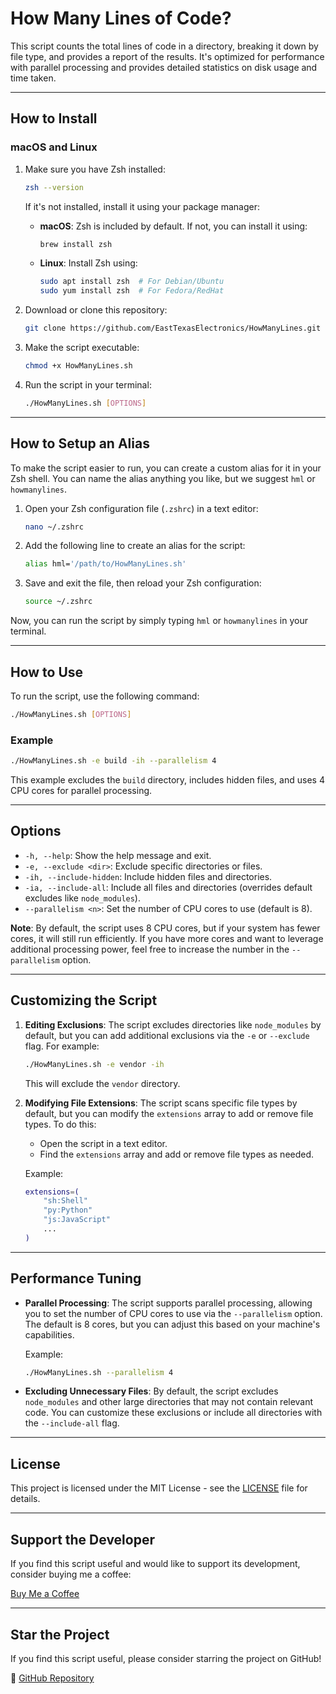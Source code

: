 
# How Many Lines of Code?

This script counts the total lines of code in a directory, breaking it down by file type, and provides a report of the results. It's optimized for performance with parallel processing and provides detailed statistics on disk usage and time taken.

---

## How to Install

### macOS and Linux

1. Make sure you have Zsh installed:

   ```bash
   zsh --version
   ```

   If it's not installed, install it using your package manager:

   - **macOS**: Zsh is included by default. If not, you can install it using:

     ```bash
     brew install zsh
     ```

   - **Linux**: Install Zsh using:

     ```bash
     sudo apt install zsh  # For Debian/Ubuntu
     sudo yum install zsh  # For Fedora/RedHat
     ```

2. Download or clone this repository:

   ```bash
   git clone https://github.com/EastTexasElectronics/HowManyLines.git
   ```

3. Make the script executable:

   ```bash
   chmod +x HowManyLines.sh
   ```

4. Run the script in your terminal:

   ```bash
   ./HowManyLines.sh [OPTIONS]
   ```

---

## How to Setup an Alias

To make the script easier to run, you can create a custom alias for it in your Zsh shell. You can name the alias anything you like, but we suggest `hml` or `howmanylines`.

1. Open your Zsh configuration file (`.zshrc`) in a text editor:

   ```bash
   nano ~/.zshrc
   ```

2. Add the following line to create an alias for the script:

   ```bash
   alias hml='/path/to/HowManyLines.sh'
   ```

3. Save and exit the file, then reload your Zsh configuration:

   ```bash
   source ~/.zshrc
   ```

Now, you can run the script by simply typing `hml` or `howmanylines` in your terminal.

---

## How to Use

To run the script, use the following command:

```bash
./HowManyLines.sh [OPTIONS]
```

### Example

```bash
./HowManyLines.sh -e build -ih --parallelism 4
```

This example excludes the `build` directory, includes hidden files, and uses 4 CPU cores for parallel processing.

---

## Options

- `-h, --help`: Show the help message and exit.
- `-e, --exclude <dir>`: Exclude specific directories or files.
- `-ih, --include-hidden`: Include hidden files and directories.
- `-ia, --include-all`: Include all files and directories (overrides default excludes like `node_modules`).
- `--parallelism <n>`: Set the number of CPU cores to use (default is 8).

**Note**: By default, the script uses 8 CPU cores, but if your system has fewer cores, it will still run efficiently. If you have more cores and want to leverage additional processing power, feel free to increase the number in the `--parallelism` option.

---

## Customizing the Script

1. **Editing Exclusions**: The script excludes directories like `node_modules` by default, but you can add additional exclusions via the `-e` or `--exclude` flag. For example:

   ```bash
   ./HowManyLines.sh -e vendor -ih
   ```

   This will exclude the `vendor` directory.

2. **Modifying File Extensions**: The script scans specific file types by default, but you can modify the `extensions` array to add or remove file types. To do this:

   - Open the script in a text editor.
   - Find the `extensions` array and add or remove file types as needed.

   Example:

   ```bash
   extensions=(
       "sh:Shell"
       "py:Python"
       "js:JavaScript"
       ...
   )
   ```

---

## Performance Tuning

- **Parallel Processing**: The script supports parallel processing, allowing you to set the number of CPU cores to use via the `--parallelism` option. The default is 8 cores, but you can adjust this based on your machine's capabilities.

  Example:

  ```bash
  ./HowManyLines.sh --parallelism 4
  ```

- **Excluding Unnecessary Files**: By default, the script excludes `node_modules` and other large directories that may not contain relevant code. You can customize these exclusions or include all directories with the `--include-all` flag.

---

## License

This project is licensed under the MIT License - see the [LICENSE](LICENSE) file for details.

---

## Support the Developer

If you find this script useful and would like to support its development, consider buying me a coffee:

[Buy Me a Coffee](https://buymeacoffee.com/rmhavelaar)

---

## Star the Project

If you find this script useful, please consider starring the project on GitHub!

💖 [GitHub Repository](https://github.com/EastTexasElectronics/HowManyLines)
